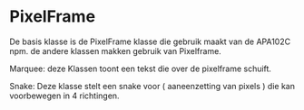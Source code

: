# PixelFrame

De basis klasse is de PixelFrame klasse die gebruik maakt van de APA102C npm. 
de andere klassen makken gebruik van Pixelframe. 

Marquee: deze Klassen toont een tekst die over de pixelframe schuift. 

Snake: Deze klasse stelt een snake voor ( aaneenzetting van pixels ) die kan voorbewegen in 4 richtingen. 
